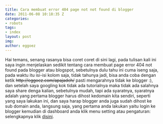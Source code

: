 ```yaml
---
title: Cara membuat error 404 page not not found di blogger
date: 2011-06-08 10:18:35 Z
categories:
- robots
tags:
- index
layout: post
img: 
author: eggoez
---
```


<p>Hai temans, senang rasanya bisa coret coret di sini lagi, pada tulisan kali ini saya ingin menjelaskan sedikit tentang cara membuat page error 404 not found pada blogger atau blogspot, sebetulnya dulu tahu ini cuma iseng saja, pada waktu itu isi-isi kolom saja, tidak tahunya jadi, bisa anda coba dengan ketik <del>http://eggoez.com/apajadeh/</del> pasti mengarahnya tidak ke blogger :), dan setelah saya googling kok tidak ada tutorialnya maka tidak ada salahnya saya share denga kalian, sebetulnya mudah, tapi ada syaratnya, syaratnya adalah yang pertama blogger harus dihost kedomain kita sendiri, seperti yang saya lakukan ini, dan saya harap blogger anda juga sudah dihost ke sub domain anda, langsung saja, yang pertama anda lakukan yaitu login ke blogger kemudian di dashboard anda klik menu setting atau pengaturan:<br>
selengkapnya klik <a title="Lihat sumber aslinya" href="https://ciutirc.blogspot.in/2011/06/cara-membuat-404-error-page-di-blogger.html">disini</a>.</p>